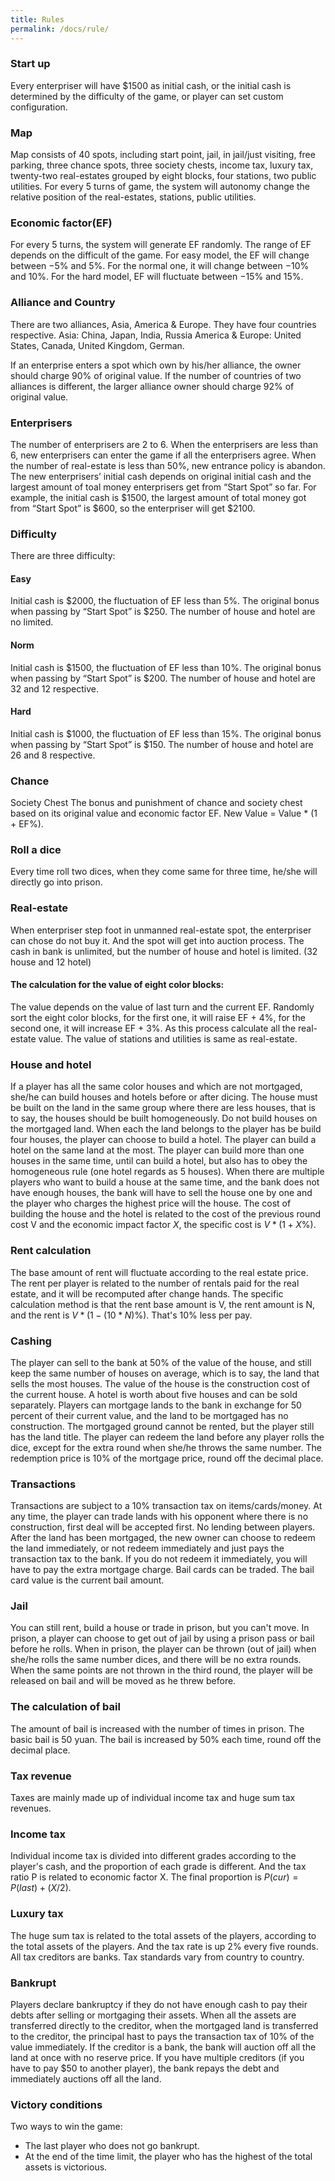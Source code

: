 ```yaml
---
title: Rules
permalink: /docs/rule/
---
```


### Start up
Every enterpriser will have $\$1500$ as initial cash, or the initial cash is determined by the difficulty of the game, or player can set custom configuration.

### Map
Map consists of $40$ spots, including start point, jail, in jail/just visiting, free parking, three chance spots, three society chests, income tax, luxury tax, twenty-two real-estates grouped by eight blocks, four stations, two public utilities.
For every $5$ turns of game, the system will autonomy change the relative position of the real-estates, stations, public utilities.

### Economic factor(EF)
For every $5$ turns, the system will generate EF randomly.
The range of EF depends on the difficult of the game. For easy model, the EF will change between $-5\%$ and $5\%$. For the normal one, it will change between $-10\%$ and $10\%$. For the hard model, EF will fluctuate between $-15\%$ and $15\%$.

### Alliance and Country
There are two alliances, Asia, America & Europe. They have four countries respective.
Asia: China, Japan, India, Russia
America & Europe: United States, Canada, United Kingdom, German.

If an enterprise enters a spot which own by his/her alliance, the owner should charge $90\%$ of original value. If the number of countries of two alliances is different, the larger alliance owner should charge $92\%$ of original value.

### Enterprisers
The number of enterprisers are $2$ to $6$. When the enterprisers are less than 6, new enterprisers can enter the game if all the enterprisers agree.
When the number of real-estate is less than $50\%$, new entrance policy is abandon.
The new enterprisers’ initial cash depends on original initial cash and the largest amount of toal money enterprisers get from “Start Spot” so far. For example, the initial cash is $\$1500$, the largest amount of total money got from “Start Spot” is $\$600$, so the enterpriser will get $\$2100$.

### Difficulty
There are three difficulty:

#### Easy
Initial cash is $\$2000$, the fluctuation of EF less than $5\%$. The original bonus when passing by “Start Spot” is $\$250$. The number of house and hotel are no limited.
#### Norm
Initial cash is $\$1500$, the fluctuation of EF less than $10\%$. The original bonus when passing by “Start Spot” is $\$200$. The number of house and hotel are $32$ and $12$ respective.
#### Hard
Initial cash is $\$1000$, the fluctuation of EF less than $15\%$. The original bonus when passing by “Start Spot” is $\$150$. The number of house and hotel are $26$ and $8$ respective.

### Chance 
Society Chest
The bonus and punishment of chance and society chest based on its original value and economic factor EF. New Value = Value $*$ (1 + EF$\%)$.

### Roll a dice
Every time roll two dices, when they come same for three time, he/she will directly go into prison.

### Real-estate
When enterpriser step foot in unmanned real-estate spot, the enterpriser can chose do not buy it. And the spot will get into auction process.
The cash in bank is unlimited, but the number of house and hotel is limited. ($32$ house and $12$ hotel)
#### The calculation for the value of eight color blocks:
The value depends on the value of last turn and the current EF. Randomly sort the eight color blocks, for the first one, it will raise EF + $4\%$, for the second one, it will increase EF + $3\%$. As this process calculate all the real-estate value.
The value of stations and utilities is same as real-estate.


### House and hotel
If a player has all the same color houses and which are not mortgaged, she/he can build houses and hotels before or after dicing.
The house must be built on the land in the same group where there are less houses, that is to say, the houses should be built homogeneously. 
Do not build houses on the mortgaged land.
When each the land belongs to the player has be build four houses, the player can choose to build a hotel.
The player can build a hotel on the same land at the most.
The player can build more than one houses in the same time, until can build a hotel, but also has to obey the homogeneous rule (one hotel regards as $5$ houses).
When there are multiple players who want to build a house at the same time, and the bank does not have enough houses, the bank will have to sell the house one by one and the player who charges the highest price will the house.
The cost of building the house and the hotel is related to the cost of the previous round cost V and the economic impact factor $X$, the specific cost is $V * (1 + X \%)$.

### Rent calculation
The base amount of rent will fluctuate according to the real estate price. The rent per player is related to the number of rentals paid for the real estate, and it will be recomputed after change hands. The specific calculation method is that the rent base amount is V, the rent amount is N, and the rent is $V * (1 - (10 * N) \%)$. That's 10% less per pay.

### Cashing
The player can sell to the bank at $50\%$ of the value of the house, and still keep the same number of houses on average, which is to say, the land that sells the most houses. The value of the house is the construction cost of the current house.
A hotel is worth about five houses and can be sold separately.
Players can mortgage lands to the bank in exchange for $50$ percent of their current value, and the land to be mortgaged has no construction. The mortgaged ground cannot be rented, but the player still has the land title.
The player can redeem the land before any player rolls the dice, except for the extra round when she/he throws the same number. The redemption price is $10\%$ of the mortgage price, round off the decimal place.

### Transactions
Transactions are subject to a $10\%$ transaction tax on items/cards/money.
At any time, the player can trade lands with his opponent where there is no construction, first deal will be accepted first.
No lending between players.
After the land has been mortgaged, the new owner can choose to redeem the land immediately, or not redeem immediately and just pays the transaction tax to the bank.  If you do not redeem it immediately, you will have to pay the extra mortgage charge.
Bail cards can be traded. The bail card value is the current bail amount.

### Jail
You can still rent, build a house or trade in prison, but you can't move.
In prison, a player can choose to get out of jail by using a prison pass or bail before he rolls.
When in prison, the player can be thrown (out of jail) when she/he rolls the same number dices, and there will be no extra rounds.
When the same points are not thrown in the third round, the player will be released on bail and will be moved as he threw before.

### The calculation of bail
The amount of bail is increased with the number of times in prison. The basic bail is $50$ yuan. The bail is increased by $50\%$ each time, round off the decimal place.

### Tax revenue
Taxes are mainly made up of individual income tax and huge sum tax revenues.
 
### Income tax
Individual income tax is divided into different grades according to the player's cash, and the proportion of each grade is different. And the tax ratio P is related to economic factor X. The final proportion is $P(cur) = P(last) + (X/2)$.

### Luxury tax
The huge sum tax is related to the total assets of the players, according to the total assets of the players. And the tax rate is up $2\%$ every five rounds.
All tax creditors are banks.
Tax standards vary from country to country.

### Bankrupt
Players declare bankruptcy if they do not have enough cash to pay their debts after selling or mortgaging their assets. When all the assets are transferred directly to the creditor, when the mortgaged land is transferred to the creditor, the principal hast to pays the transaction tax of $10\%$ of the value immediately.
If the creditor is a bank, the bank will auction off all the land at once with no reserve price.
If you have multiple creditors (if you have to pay $\$50$ to another player), the bank repays the debt and immediately auctions off all the land.

### Victory conditions
Two ways to win the game:

- The last player who does not go bankrupt.
- At the end of the time limit, the player who has the highest of the total assets is victorious.

